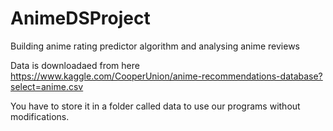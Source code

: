 # AnimeDSProject
Building anime rating predictor algorithm and analysing anime reviews

Data is downloadaed from here
https://www.kaggle.com/CooperUnion/anime-recommendations-database?select=anime.csv

You have to store it in a folder called data to use our programs without modifications.
